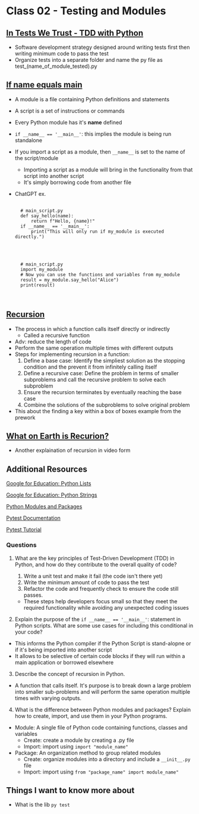 # Class 02 - Testing and Modules

## [In Tests We Trust - TDD with Python](https://code.likeagirl.io/in-tests-we-trust-tdd-with-python-af69f47e6932)
- Software development strategy designed around writing tests first then writing minimum code to pass the test
- Organize tests into a separate folder and name the py file as test_(name_of_module_tested).py

## [If name equals main](https://www.geeksforgeeks.org/what-does-the-if-__name__-__main__-do/)
- A module is a file containing Python definitions and statements
- A script is a set of instructions or commands
- Every Python module has it's __name__ defined
- ```if __name__ == '__main__'```: this implies the module is being run standalone
- If you import a script as a module, then ```__name__``` is set to the name of the script/module
    - Importing a script as a module will bring in the functionality from that script into another script
    - It's simply borrowing code from another file
- ChatGPT ex.
    <pre>
    <code>
    # main_script.py
    def say_hello(name):
        return f"Hello, {name}!"
    if __name__ == '__main__':
        print("This will only run if my_module is executed directly.")
    </code>
    </pre>

    <pre>
    <code>
    # main_script.py
    import my_module
    # Now you can use the functions and variables from my_module
    result = my_module.say_hello("Alice")
    print(result)
    </code>
    </pre>



## [Recursion](https://www.geeksforgeeks.org/introduction-to-recursion-data-structure-and-algorithm-tutorials/)
- The process in which a function calls itself directly or indirectly
    - Called a recursive function
- Adv: reduce the length of code 
- Perform the same operation multiple times with different outputs
- Steps for implementing recursion in a function:
    1. Define a base case: Identify the simpliest solution as the stopping condition and the prevent it from infinitely calling itself
    2. Define a recursive case: Define the problem in terms of smaller subproblems and call the recursive problem to solve each subproblem
    3. Ensure the recursion terminates by eventually reaching the base case
    4. Combine the solutions of the subproblems to solve original problem
- This about the finding a key within a box of boxes example from the prework

## [What on Earth is Recurion?](https://www.youtube.com/watch?v=Mv9NEXX1VHc)
- Another explaination of recursion in video form

## Additional Resources

[Google for Education: Python Lists](https://developers.google.com/edu/python/lists)

[Google for Education: Python Strings](https://developers.google.com/edu/python/strings)

[Python Modules and Packages](https://realpython.com/python-modules-packages/)

[Pytest Documentation](https://docs.pytest.org/en/latest/)

[Pytest Tutorial](https://www.guru99.com/pytest-tutorial.html)

### Questions
1. What are the key principles of Test-Driven Development (TDD) in Python, and how do they contribute to the overall quality of code?
    1.  Write a unit test and make it fail (the code isn't there yet)
    2.  Write the minimum amount of code to pass the test
    3.  Refactor the code and frequently check to ensure the code still passes. 
    - These steps help developers focus small so that they meet the required functionality while avoiding any unexpected coding issues 

2. Explain the purpose of the ```if __name__ == '__main__'```: statement in Python scripts. What are some use cases for including this conditional in your code?
- This informs the Python compiler if the Python Script is stand-alopne or if it's being imported into another script
- It allows to be selective of certain code blocks if they will run within a main application or borrowed elsewhere

3. Describe the concept of recursion in Python.
- A function that calls itself. It's purpose is to break down a large problem into smaller sub-problems and will perform the same operation multiple times with varying outputs.

4. What is the difference between Python modules and packages? Explain how to create, import, and use them in your Python programs.
- Module: A single file of Python code containing functions, classes and variables
    - Create: create a module by creating a .py file 
    - Import: import using ```import "module_name"```
- Package: An organization method to group related modules
    - Create: organize modules into a directory and include a ```__init__.py``` file
    - Import: import using ```from "package_name" import module_name"```

## Things I want to know more about

- What is the lib ```py test```